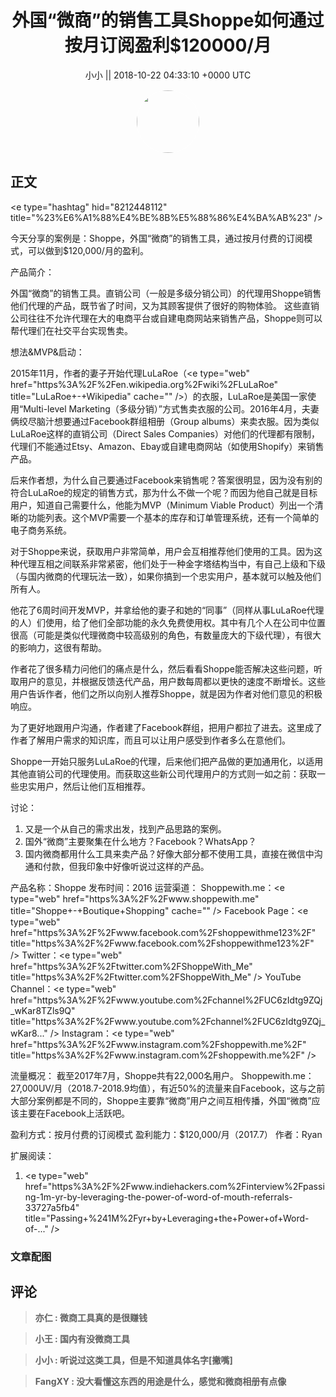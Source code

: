 <h1 align="center">外国“微商”的销售工具Shoppe如何通过按月订阅盈利$120000/月</h1>




<p align="center">
    <a>小小 || 2018-10-22 04:33:10 &#43;0000 UTC</a>
</p>

<div align="center">
    <img src="https://images.zsxq.com/FqJETMd11eiK85RFbTPRtoG5QYxK?e=1590940799&amp;token=kIxbL07-8jAj8w1n4s9zv64FuZZNEATmlU_Vm6zD:H6UajWFKcHQPgpL_rSpAkKn0ado=" width="100" height="100" style="border:1px solid;border-radius:50%; color:#ffffff"/>
</div>




## 正文

<div>
&lt;e type=&#34;hashtag&#34; hid=&#34;8212448112&#34; title=&#34;%23%E6%A1%88%E4%BE%8B%E5%88%86%E4%BA%AB%23&#34; /&gt; 

今天分享的案例是：Shoppe，外国“微商”的销售工具，通过按月付费的订阅模式，可以做到$120,000/月的盈利。

产品简介：

外国“微商”的销售工具。直销公司（一般是多级分销公司）的代理用Shoppe销售他们代理的产品，既节省了时间，又为其顾客提供了很好的购物体验。
这些直销公司往往不允许代理在大的电商平台或自建电商网站来销售产品，Shoppe则可以帮代理们在社交平台实现售卖。

想法&amp;MVP&amp;启动：

2015年11月，作者的妻子开始代理LuLaRoe（&lt;e type=&#34;web&#34; href=&#34;https%3A%2F%2Fen.wikipedia.org%2Fwiki%2FLuLaRoe&#34; title=&#34;LuLaRoe&#43;-&#43;Wikipedia&#34; cache=&#34;&#34; /&gt;）的衣服，LuLaRoe是美国一家使用“Multi-level Marketing（多级分销）”方式售卖衣服的公司。2016年4月，夫妻俩绞尽脑汁想要通过Facebook群组相册（Group albums）来卖衣服。因为类似LuLaRoe这样的直销公司（Direct Sales Companies）对他们的代理都有限制，代理们不能通过Etsy、Amazon、Ebay或自建电商网站（如使用Shopify）来销售产品。

后来作者想，为什么自己要通过Facebook来销售呢？答案很明显，因为没有别的符合LuLaRoe的规定的销售方式，那为什么不做一个呢？而因为他自己就是目标用户，知道自己需要什么，他能为MVP（Minimum Viable Product）列出一个清晰的功能列表。这个MVP需要一个基本的库存和订单管理系统，还有一个简单的电子商务系统。

对于Shoppe来说，获取用户非常简单，用户会互相推荐他们使用的工具。因为这种代理互相之间联系非常紧密，他们处于一种金字塔结构当中，有自己上级和下级（与国内微商的代理玩法一致），如果你搞到一个忠实用户，基本就可以触及他们所有人。

他花了6周时间开发MVP，并拿给他的妻子和她的“同事”（同样从事LuLaRoe代理的人）们使用，给了他们全部功能的永久免费使用权。其中有几个人在公司中位置很高（可能是类似代理微商中较高级别的角色，有数量庞大的下级代理），有很大的影响力，这很有帮助。

作者花了很多精力问他们的痛点是什么，然后看看Shoppe能否解决这些问题，听取用户的意见，并根据反馈迭代产品，用户数每周都以更快的速度不断增长。这些用户告诉作者，他们之所以向别人推荐Shoppe，就是因为作者对他们意见的积极响应。

为了更好地跟用户沟通，作者建了Facebook群组，把用户都拉了进去。这里成了作者了解用户需求的知识库，而且可以让用户感受到作者多么在意他们。

Shoppe一开始只服务LuLaRoe的代理，后来他们把产品做的更加通用化，以适用其他直销公司的代理使用。而获取这些新公司代理用户的方式则一如之前：获取一些忠实用户，然后让他们互相推荐。

讨论：
1. 又是一个从自己的需求出发，找到产品思路的案例。
2. 国外“微商”主要聚集在什么地方？Facebook？WhatsApp？
3. 国内微商都用什么工具来卖产品？好像大部分都不使用工具，直接在微信中沟通和付款，但我印象中好像听说过这样的产品。


产品名称：Shoppe
发布时间：2016
运营渠道：
Shoppewith.me：&lt;e type=&#34;web&#34; href=&#34;https%3A%2F%2Fwww.shoppewith.me&#34; title=&#34;Shoppe&#43;-&#43;Boutique&#43;Shopping&#34; cache=&#34;&#34; /&gt;
Facebook Page：&lt;e type=&#34;web&#34; href=&#34;https%3A%2F%2Fwww.facebook.com%2Fshoppewithme123%2F&#34; title=&#34;https%3A%2F%2Fwww.facebook.com%2Fshoppewithme123%2F&#34; /&gt;
Twitter：&lt;e type=&#34;web&#34; href=&#34;https%3A%2F%2Ftwitter.com%2FShoppeWith_Me&#34; title=&#34;https%3A%2F%2Ftwitter.com%2FShoppeWith_Me&#34; /&gt;
YouTube Channel：&lt;e type=&#34;web&#34; href=&#34;https%3A%2F%2Fwww.youtube.com%2Fchannel%2FUC6zIdtg9ZQj_wKar8TZls9Q&#34; title=&#34;https%3A%2F%2Fwww.youtube.com%2Fchannel%2FUC6zIdtg9ZQj_wKar8...&#34; /&gt;
Instagram：&lt;e type=&#34;web&#34; href=&#34;https%3A%2F%2Fwww.instagram.com%2Fshoppewith.me%2F&#34; title=&#34;https%3A%2F%2Fwww.instagram.com%2Fshoppewith.me%2F&#34; /&gt;

流量概况：
截至2017年7月，Shoppe共有22,000名用户。
Shoppewith.me：27,000UV/月（2018.7-2018.9均值），有近50%的流量来自Facebook，这与之前大部分案例都是不同的，Shoppe主要靠“微商”用户之间互相传播，外国“微商”应该主要在Facebook上活跃吧。

盈利方式：按月付费的订阅模式
盈利能力：$120,000/月（2017.7）
作者：Ryan

扩展阅读：
1. &lt;e type=&#34;web&#34; href=&#34;https%3A%2F%2Fwww.indiehackers.com%2Finterview%2Fpassing-1m-yr-by-leveraging-the-power-of-word-of-mouth-referrals-33727a5fb4&#34; title=&#34;Passing&#43;%241M%2Fyr&#43;by&#43;Leveraging&#43;the&#43;Power&#43;of&#43;Word-of-...&#34; /&gt;
</div>

### 文章配图

<div class="image" align="center">

</div>


## 评论

<div align="left">
<div>

<blockquote >
<span> <strong>亦仁 : 微商工具真的是很赚钱 </strong></span>
</blockquote>

<blockquote >
<span> <strong>小王 : 国内有没微商工具 </strong></span>
</blockquote>

<blockquote >
<span> <strong>小小 : 听说过这类工具，但是不知道具体名字[撇嘴] </strong></span>
</blockquote>

<blockquote >
<span> <strong>FangXY : 没大看懂这东西的用途是什么，感觉和微商相册有点像 </strong></span>
</blockquote>

</div>
</div>